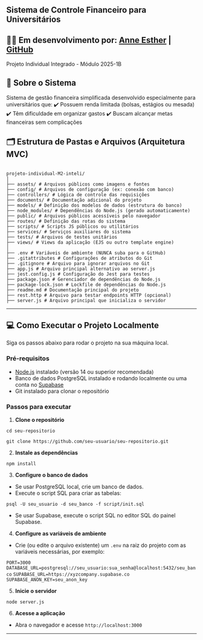 #
## Sistema de Controle Financeiro para Universitários 
## 👩‍💻 Em desenvolvimento por: [Anne Esther](https://www.linkedin.com/in/anneestherlf/) | [GitHub](https://github.com/anneestherlf)
Projeto Individual Integrado - Módulo 2025-1B


## 🌟 Sobre o Sistema
Sistema de gestão financeira simplificada desenvolvido especialmente para universitários que:
✔️ Possuem renda limitada (bolsas, estágios ou mesada)
✔️ Têm dificuldade em organizar gastos
✔️ Buscam alcançar metas financeiras sem complicações

## 🗂️ Estrutura de Pastas e Arquivos (Arquitetura MVC)

```

projeto-individual-M2-inteli/
│
├── assets/ # Arquivos públicos como imagens e fontes
├── config/ # Arquivos de configuração (ex: conexão com banco)
├── controllers/ # Lógica de controle das requisições
├── documents/ # Documentação adicional do projeto
├── models/ # Definição dos modelos de dados (estrutura do banco)
├── node_modules/ # Dependências do Node.js (gerado automaticamente)
├── public/ # Arquivos públicos acessíveis pelo navegador
├── routes/ # Definição das rotas do sistema
├── scripts/ # Scripts JS públicos ou utilitários
├── services/ # Serviços auxiliares do sistema
├── tests/ # Arquivos de testes unitários
├── views/ # Views da aplicação (EJS ou outro template engine)
│
├── .env # Variáveis de ambiente (NUNCA suba para o GitHub)
├── .gitattributes # Configurações de atributos do Git
├── .gitignore # Arquivo para ignorar arquivos no Git
├── app.js # Arquivo principal alternativo ao server.js
├── jest.config.js # Configuração do Jest para testes
├── package.json # Gerenciador de dependências do Node.js
├── package-lock.json # Lockfile de dependências do Node.js
├── readme.md # Documentação principal do projeto
├── rest.http # Arquivo para testar endpoints HTTP (opcional)
├── server.js # Arquivo principal que inicializa o servidor

```


---

## 💻 Como Executar o Projeto Localmente

Siga os passos abaixo para rodar o projeto na sua máquina local.

### Pré-requisitos

- [Node.js](https://nodejs.org/) instalado (versão 14 ou superior recomendada)
- Banco de dados PostgreSQL instalado e rodando localmente ou uma conta no [Supabase](https://supabase.com/)
- Git instalado para clonar o repositório

### Passos para executar

1. **Clone o repositório**

``cd seu-repositorio``

``git clone https://github.com/seu-usuario/seu-repositorio.git ``


2. **Instale as dependências**

``npm install``


3. **Configure o banco de dados**

- Se usar PostgreSQL local, crie um banco de dados.
- Execute o script SQL para criar as tabelas:

``psql -U seu_usuario -d seu_banco -f script/init.sql``


- Se usar Supabase, execute o script SQL no editor SQL do painel Supabase.

4. **Configure as variáveis de ambiente**

- Crie (ou edite o arquivo existente) um `.env` na raiz do projeto com as variáveis necessárias, por exemplo:

``PORT=3000``
``DATABASE_URL=postgresql://seu_usuario:sua_senha@localhost:5432/seu_banco``
``SUPABASE_URL=https://xyzcompany.supabase.co``
``SUPABASE_ANON_KEY=seu_anon_key``

5. **Inicie o servidor**

``node server.js``

6. **Acesse a aplicação**

- Abra o navegador e acesse `http://localhost:3000`

---
